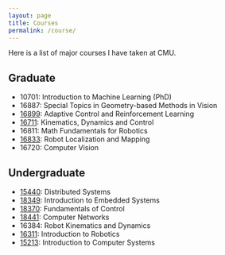 ```yaml
---
layout: page
title: Courses
permalink: /course/
---
```


Here is a list of major courses I have taken at CMU.
## Graduate
* 10701: Introduction to Machine Learning (PhD)
* 16887: Special Topics in Geometry-based Methods in Vision
* [16899](http://www.cs.cmu.edu/~cliu6/acrl.html): Adaptive Control and Reinforcement Learning
* [16711](https://www.cs.cmu.edu/~hgeyer/Teaching_16-711.html): Kinematics, Dynamics and Control
* 16811: Math Fundamentals for Robotics
* [16833](https://www.cs.cmu.edu/~kaess/teaching/16833/Fall2019/): Robot Localization and Mapping
* 16720: Computer Vision

## Undergraduate
* [15440](https://www.andrew.cmu.edu/course/15-440/): Distributed Systems
* [18349](https://courses.ece.cmu.edu/18349): Introduction to Embedded Systems
* [18370](https://courses.ece.cmu.edu/18370): Fundamentals of Control
* [18441](https://courses.ece.cmu.edu/18441): Computer Networks
* 16384: Robot Kinematics and Dynamics
* [16311](https://www.cs.cmu.edu/afs/cs.cmu.edu/academic/class/16311/www/s17/index.html): Introduction to Robotics
* [15213](https://csd.cmu.edu/course-profiles/15-213-Introduction-to-Computer-Systems): Introduction to Computer Systems
